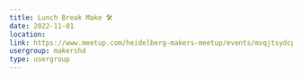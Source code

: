 ```yaml
---
title: Lunch Break Make 🛠️
date: 2022-11-01
location: 
link: https://www.meetup.com/heidelberg-makers-meetup/events/mvqjtsydcpbcb/
usergroup: makershd
type: usergroup
---
```

